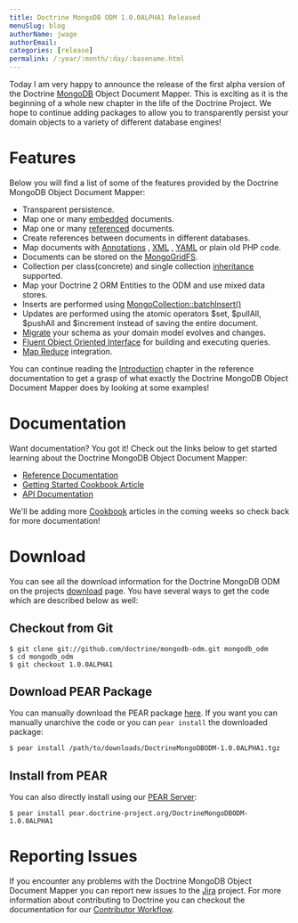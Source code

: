 ```yaml
---
title: Doctrine MongoDB ODM 1.0.0ALPHA1 Released
menuSlug: blog
authorName: jwage 
authorEmail: 
categories: [release]
permalink: /:year/:month/:day/:basename.html
---
```

Today I am very happy to announce the release of the first alpha version
of the Doctrine [MongoDB](http://www.mongodb.org) Object Document
Mapper. This is exciting as it is the beginning of a whole new chapter
in the life of the Doctrine Project. We hope to continue adding packages
to allow you to transparently persist your domain objects to a variety
of different database engines!

Features
========

Below you will find a list of some of the features provided by the
Doctrine MongoDB Object Document Mapper:

-   Transparent persistence.
-   Map one or many
    [embedded](http://www.doctrine-project.org/projects/mongodb_odm/1.0/docs/reference/embedded-mapping/en)
    documents.
-   Map one or many
    [referenced](http://www.doctrine-project.org/projects/mongodb_odm/1.0/docs/reference/reference-mapping/en)
    documents.
-   Create references between documents in different databases.
-   Map documents with
    [Annotations](http://www.doctrine-project.org/projects/mongodb_odm/1.0/docs/reference/annotations-reference/en)
    ,
    [XML](http://www.doctrine-project.org/projects/mongodb_odm/1.0/docs/reference/xml-mapping/en#xml-mapping)
    ,
    [YAML](http://www.doctrine-project.org/projects/mongodb_odm/1.0/docs/reference/yml-mapping/en#yml-mapping)
    or plain old PHP code.
-   Documents can be stored on the
    [MongoGridFS](http://www.php.net/MongoGridFS).
-   Collection per class(concrete) and single collection
    [inheritance](http://www.doctrine-project.org/projects/mongodb_odm/1.0/docs/reference/inheritance-mapping/en)
    supported.
-   Map your Doctrine 2 ORM Entities to the ODM and use mixed data
    stores.
-   Inserts are performed using
    [MongoCollection::batchInsert()](http://us.php.net/manual/en/mongocollection.batchinsert.php)
-   Updates are performed using the atomic operators \$set, \$pullAll,
    \$pushAll and \$increment instead of saving the entire document.
-   [Migrate](http://www.doctrine-project.org/projects/mongodb_odm/1.0/docs/reference/migrating-schemas/en)
    your schema as your domain model evolves and changes.
-   [Fluent Object Oriented
    Interface](http://www.doctrine-project.org/projects/mongodb_odm/1.0/docs/reference/query-api/en)
    for building and executing queries.
-   [Map
    Reduce](http://www.doctrine-project.org/projects/mongodb_odm/1.0/docs/reference/map-reduce/en)
    integration.

You can continue reading the
[Introduction](http://www.doctrine-project.org/projects/mongodb_odm/1.0/docs/reference/introduction/en)
chapter in the reference documentation to get a grasp of what exactly
the Doctrine MongoDB Object Document Mapper does by looking at some
examples!

Documentation
=============

Want documentation? You got it! Check out the links below to get started
learning about the Doctrine MongoDB Object Document Mapper:

-   [Reference
    Documentation](http://www.doctrine-project.org/projects/mongodb_odm/1.0/docs/reference/en)
-   [Getting Started Cookbook
    Article](http://www.doctrine-project.org/projects/mongodb_odm/1.0/docs/cookbook/getting-started/en)
-   [API
    Documentation](http://www.doctrine-project.org/projects/mongodb_odm/1.0/api)

We'll be adding more
[Cookbook](http://www.doctrine-project.org/projects/mongodb_odm/1.0/docs/cookbook)
articles in the coming weeks so check back for more documentation!

Download
========

You can see all the download information for the Doctrine MongoDB ODM on
the projects
[download](http://www.doctrine-project.org/projects/mongodb_odm/download)
page. You have several ways to get the code which are described below as
well:

Checkout from Git
-----------------

    $ git clone git://github.com/doctrine/mongodb-odm.git mongodb_odm
    $ cd mongodb_odm
    $ git checkout 1.0.0ALPHA1

Download PEAR Package
---------------------

You can manually download the PEAR package
[here](http://www.doctrine-project.org/downloads/DoctrineMongoDBODM-1.0.0ALPHA1.tgz).
If you want you can manually unarchive the code or you can
`pear install` the downloaded package:

    $ pear install /path/to/downloads/DoctrineMongoDBODM-1.0.0ALPHA1.tgz

Install from PEAR
-----------------

You can also directly install using our [PEAR
Server](http://pear.doctrine-project.org):

    $ pear install pear.doctrine-project.org/DoctrineMongoDBODM-1.0.0ALPHA1

Reporting Issues
================

If you encounter any problems with the Doctrine MongoDB Object Document
Mapper you can report new issues to the
[Jira](http://www.doctrine-project.org/jira/browse/MODM) project. For
more information about contributing to Doctrine you can checkout the
documentation for our [Contributor
Workflow](http://www.doctrine-project.org/contribute).
